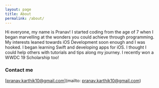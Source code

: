 ```yaml
---
layout: page
title: About
permalink: /about/
---
```


Hi everyone, my name is Pranav! I started coding from the age of 7 when I began marvelling at the wonders you could achieve through programming. My interests leaned towards iOS Development soon enough and I was hooked. I began learning Swift and developing apps for iOS. I thought I could help others with tutorials and tips along my journey. I recently won a WWDC 19 Scholarship too!


### Contact me

[pranav.karthik10@gmail.com](mailto: pranav.karthik10@gmail.com)
